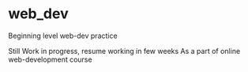 # web_dev
Beginning level web-dev practice

Still Work in progress, resume working in few weeks
As a part of online web-development course
